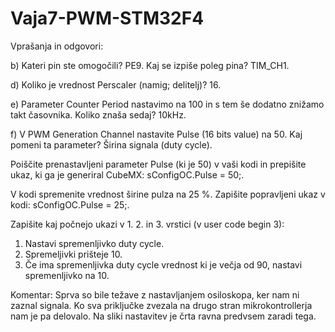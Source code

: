 # Vaja7-PWM-STM32F4

Vprašanja in odgovori:

b) Kateri pin ste omogočili? PE9. Kaj se izpiše poleg pina? TIM_CH1.

d) Koliko je vrednost Perscaler (namig; delitelj)? 16.

e) Parameter Counter Period nastavimo na 100 in s tem še dodatno znižamo takt časovnika. Koliko znaša sedaj? 10kHz.

f) V PWM Generation Channel nastavite Pulse (16 bits value) na 50. Kaj pomeni ta parameter? Širina signala (duty cycle).

Poiščite prenastavljeni parameter Pulse (ki je 50) v vaši kodi in prepišite ukaz, ki ga je generiral CubeMX: sConfigOC.Pulse = 50;.

V kodi spremenite vrednost širine pulza na 25 %. Zapišite popravljeni ukaz v kodi: sConfigOC.Pulse = 25;. 

Zapišite kaj počnejo ukazi v  1. 2. in 3. vrstici (v user code begin 3):
1. Nastavi spremenljivko duty cycle.
2. Spremeljivki prišteje 10.
3. Če ima spremenljivka duty cycle vrednost ki je večja od 90, nastavi spremenljivko na 10.

Komentar: Sprva so bile težave z nastavljanjem osiloskopa, ker nam ni zaznal signala. Ko sva priključke zvezala na drugo stran mikrokontrollerja nam je pa delovalo. Na sliki nastavitev je črta ravna predvsem zaradi tega.
